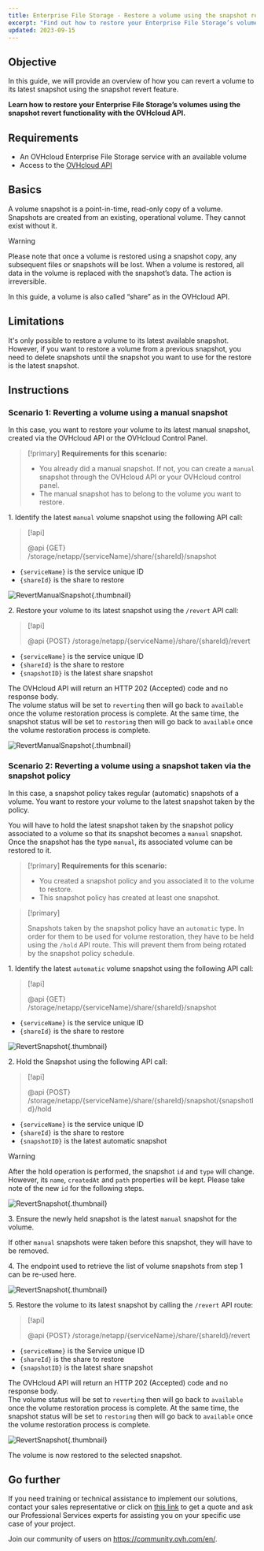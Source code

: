 ```yaml
---
title: Enterprise File Storage - Restore a volume using the snapshot revert API
excerpt: "Find out how to restore your Enterprise File Storage’s volumes using the snapshot revert functionality with the OVHcloud API"
updated: 2023-09-15
---
```


## Objective

In this guide, we will provide an overview of how you can revert a volume to its latest snapshot using the snapshot revert feature.

**Learn how to restore your Enterprise File Storage’s volumes using the snapshot revert functionality with the OVHcloud API.**

## Requirements

- An OVHcloud Enterprise File Storage service with an available volume
- Access to the [OVHcloud API](https://ca.api.ovh.com/)

## Basics

A volume snapshot is a point-in-time, read-only copy of a volume.
Snapshots are created from an existing, operational volume. They cannot exist without it. 

> [!warning]
>
> Please note that once a volume is restored using a snapshot copy, any subsequent files or snapshots will be lost. When a volume is restored, all data in the volume is replaced with the snapshot’s data. The action is irreversible.
>

In this guide, a volume is also called “share” as in the OVHcloud API.

## Limitations

It's only possible to restore a volume to its latest available snapshot. However, if you want to restore a volume from a previous snapshot, you need to delete snapshots until the snapshot you want to use for the restore is the latest snapshot.

## Instructions

### Scenario 1: Reverting a volume using a manual snapshot

In this case, you want to restore your volume to its latest manual snapshot, created via the OVHcloud API or the OVHcloud Control Panel.

> [!primary]
> **Requirements for this scenario:**
>
> - You already did a manual snapshot. If not, you can create a `manual` snapshot through the OVHcloud API or your OVHcloud control panel.
> - The manual snapshot has to belong to the volume you want to restore.

1\. Identify the latest `manual` volume snapshot using the following API call:

> [!api]
>
> @api {GET} /storage/netapp/{serviceName}/share/{shareId}/snapshot
>

- `{serviceName}` is the service unique ID
- `{shareId}` is the share to restore 

![RevertManualSnapshot](images/use_case_1_step_1.png){.thumbnail}

2\. Restore your volume to its latest snapshot using the `/revert` API call: 

> [!api]
>
> @api {POST} /storage/netapp/{serviceName}/share/{shareId}/revert
>

- `{serviceName}` is the service unique ID
- `{shareId}` is the share to restore
- `{snapshotID}` is the latest share snapshot

The OVHcloud API will return an HTTP 202 (Accepted) code and no response body.<br>
The volume status will be set to `reverting` then will go back to `available` once the volume restoration process is complete. At the same time, the snapshot status will be set to `restoring` then will go back to `available` once the volume restoration process is complete.

![RevertManualSnapshot](images/use_case_1_step_2.png){.thumbnail}

### Scenario 2: Reverting a volume using a snapshot taken via the snapshot policy

In this case, a snapshot policy takes regular (automatic) snapshots of a volume. You want to restore your volume to the latest snapshot taken by the policy.

You will have to hold the latest snapshot taken by the snapshot policy associated to a volume so that its snapshot becomes a `manual` snapshot. Once the snapshot has the type `manual`, its associated volume can be restored to it.

> [!primary]
> **Requirements for this scenario:**
>
> - You created a snapshot policy and you associated it to the volume to restore. 
> - This snapshot policy has created at least one snapshot.

> [!primary]
>
> Snapshots taken by the snapshot policy have an `automatic` type. In order for them to be used for volume restoration, they have to be held using the `/hold` API route. This will prevent them from being rotated by the snapshot policy schedule.
>

1\. Identify the latest `automatic` volume snapshot using the following API call:

> [!api]
>
> @api {GET} /storage/netapp/{serviceName}/share/{shareId}/snapshot
>

- `{serviceName}` is the service unique ID
- `{shareId}` is the share to restore

![RevertSnapshot](images/use_case_2_step_1.png){.thumbnail}

2\. Hold the Snapshot using the following API call: 

> [!api]
>
> @api {POST} /storage/netapp/{serviceName}/share/{shareId}/snapshot/{snapshotId}/hold

- `{serviceName}` is the service unique ID
- `{shareId}` is the share to restore
- `{snapshotID}` is the latest automatic snapshot

> [!warning]
>
> After the hold operation is performed, the snapshot `id` and `type`  will change. However, its `name`, `createdAt` and `path` properties will be kept.  Please take note of the new `id` for the following steps.
>

![RevertSnapshot](images/use_case_2_step_2.png){.thumbnail}

3\. Ensure the newly held snapshot is the latest `manual` snapshot for the volume.

If other `manual` snapshots were taken before this snapshot, they will have to be removed.

4\. The endpoint used to retrieve the list of volume snapshots from step 1 can be re-used here.

![RevertSnapshot](images/use_case_2_step_3.png){.thumbnail}

5\. Restore the volume to its latest snapshot by calling the `/revert` API route:

> [!api]
>
> @api {POST} /storage/netapp/{serviceName}/share/{shareId}/revert
>

- `{serviceName}` is the Service unique ID
- `{shareId}` is the share to restore
- `{snapshotID}` is the latest share snapshot

The OVHcloud API will return an HTTP 202 (Accepted) code and no response body.<br>
The volume status will be set to `reverting` then will go back to `available` once the volume restoration process is complete. At the same time, the snapshot status will be set to `restoring` then will go back to `available` once the volume restoration process is complete.

![RevertSnapshot](images/use_case_2_step_4.png){.thumbnail}

The volume is now restored to the selected snapshot.

## Go further

If you need training or technical assistance to implement our solutions, contact your sales representative or click on [this link](https://www.ovhcloud.com/en-ca/professional-services/) to get a quote and ask our Professional Services experts for assisting you on your specific use case of your project.

Join our community of users on <https://community.ovh.com/en/>.
